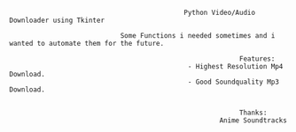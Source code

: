                                                 Python Video/Audio Downloader using Tkinter

                                Some Functions i needed sometimes and i wanted to automate them for the future.
          
                                                              Features:
                                                 - Highest Resolution Mp4 Download.
                                                 - Good Soundquality Mp3 Download.
             
                                            
                                                              Thanks:
                                                         Anime Soundtracks
                                                         
